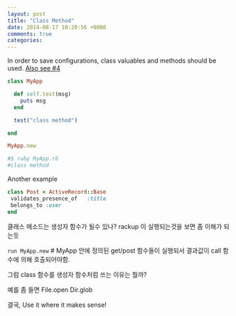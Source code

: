 ```yaml
---
layout: post
title: "Class Method"
date: 2014-08-17 10:20:56 +0000
comments: true
categories: 
---
```


In order to save configurations, class valuables and methods should be used. [Also see #4](http://yehudakatz.com/2009/08/24/my-10-favorite-things-about-the-ruby-language/)

```ruby
class MyApp

  def self.test(msg)
    puts msg
  end

  test("class method")

end

MyApp.new

#$ ruby MyApp.rb
#class method
```

Another example
```ruby
class Post < ActiveRecord::Base
 validates_presence_of   :title
 belongs_to :user
end
```

클래스 메소드는 생성자 함수가 될수 있나? rackup 이 실행되는것을 보면 좀 이해가 되는듯

`run MyApp.new`	# MyApp 안에 정의된 get/post 함수들이 실행되서 결과값이 call 함수에 의해 호출되어야함.

그럼 class 함수를 생성자 함수처럼 쓰는 이유는 뭘까?

예를 좀 들면
File.open
Dir.glob

결국, Use it where it makes sense!
